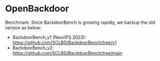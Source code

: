 # OpenBackdoor

Benchmark:
Since BackdoorBench is growing rapidly, we backup the old version as below:
- BackdoorBench_v1 (NeurIPS 2022): https://github.com/SCLBD/BackdoorBench/tree/v1
- BackdoorBench_v2: https://github.com/SCLBD/BackdoorBench/tree/main